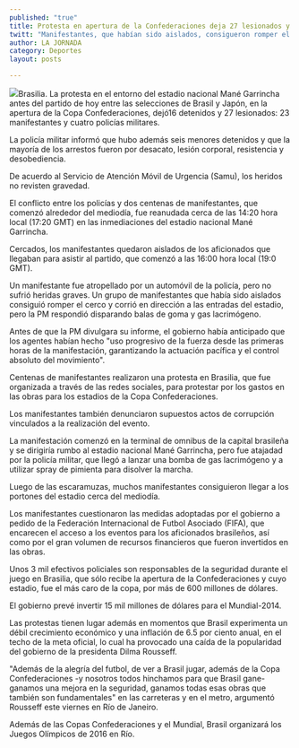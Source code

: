 ```yaml
---
published: "true"
title: Protesta en apertura de la Confederaciones deja 27 lesionados y 16 detenidos en Brasil
twitt: "Manifestantes, que habían sido aislados, consigueron romper el cerco y corrieron en dirección a las entradas del estadio, pero la PM respondió disparando balas de goma y gas lacrimógeno"
author: LA JORNADA
category: Deportes
layout: posts

---
```


![](http://i.imgur.com/zlt4n9Fm.jpg)Brasilia. La protesta en el entorno del estadio nacional Mané Garrincha antes del partido de hoy entre las selecciones de Brasil y Japón, en la apertura de la Copa Confederaciones, dejó16 detenidos y 27 lesionados: 23 manifestantes y cuatro policías militares.

La policía militar informó que hubo además seis menores detenidos y que la mayoría de los arrestos fueron por desacato, lesión corporal, resistencia y desobediencia.

De acuerdo al Servicio de Atención Móvil de Urgencia (Samu), los heridos no revisten gravedad.

El conflicto entre los policías y dos centenas de manifestantes, que comenzó alrededor del mediodía, fue reanudada cerca de las 14:20 hora local (17:20 GMT) en las inmediaciones del estadio nacional Mané Garrincha.

Cercados, los manifestantes quedaron aislados de los aficionados que llegaban para asistir al partido, que comenzó a las 16:00 hora local (19:0 GMT).

Un manifestante fue atropellado por un automóvil de la policía, pero no sufrió heridas graves. Un grupo de manifestantes que había sido aislados consiguió romper el cerco y corrió en dirección a las entradas del estadio, pero la PM respondió disparando balas de goma y gas lacrimógeno.

Antes de que la PM divulgara su informe, el gobierno había anticipado que los agentes habían hecho "uso progresivo de la fuerza desde las primeras horas de la manifestación, garantizando la actuación pacífica y el control absoluto del movimiento".

Centenas de manifestantes realizaron una protesta en Brasilia, que fue organizada a través de las redes sociales, para protestar por los gastos en las obras para los estadios de la Copa Confederaciones.

Los manifestantes también denunciaron supuestos actos de corrupción vinculados a la realización del evento.

La manifestación comenzó en la terminal de omnibus de la capital brasileña y se dirigiría rumbo al estadio nacional Mané Garrincha, pero fue atajadad por la policía militar, que llegó a lanzar una bomba de gas lacrimógeno y a utilizar spray de pimienta para disolver la marcha.

Luego de las escaramuzas, muchos manifestantes consiguieron llegar a los portones del estadio cerca del mediodía.

Los manifestantes cuestionaron las medidas adoptadas por el gobierno a pedido de la Federación Internacional de Futbol Asociado (FIFA), que encarecen el acceso a los eventos para los aficionados brasileños, así como por el gran volumen de recursos financieros que fueron invertidos en las obras.

Unos 3 mil efectivos policiales son responsables de la seguridad durante el juego en Brasilia, que sólo recibe la apertura de la Confederaciones y cuyo estadio, fue el más caro de la copa, por más de 600 millones de dólares.

El gobierno prevé invertir 15 mil millones de dólares para el Mundial-2014.

Las protestas tienen lugar además en momentos que Brasil experimenta un débil crecimiento económico y una inflación de 6.5 por ciento anual, en el techo de la meta oficial, lo cual ha provocado una caída de la popularidad del gobierno de la presidenta Dilma Rousseff.

"Además de la alegría del futbol, de ver a Brasil jugar, además de la Copa Confederaciones -y nosotros todos hinchamos para que Brasil gane- ganamos una mejora en la seguridad, ganamos todas esas obras que también son fundamentales" en las carreteras y en el metro, argumentó Rousseff este viernes en Río de Janeiro.

Además de las Copas Confederaciones y el Mundial, Brasil organizará los Juegos Olímpicos de 2016 en Río.
